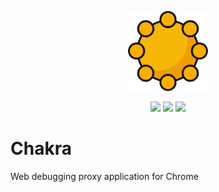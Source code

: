 <p align="center">
<img src="./public/icons/icon_128.png" width="128" alt="logo.png">
</p>

<p align="center">
<a href="https://coveralls.io/github/qinshou/chakra?branch=master"><img src="https://coveralls.io/repos/github/qinshou/chakra/badge.svg?branch=master"/></a>
<a href="https://travis-ci.org/qinshou/chakra"><img src="https://travis-ci.org/qinshou/chakra.svg?branch=master"/></a>
<a href="https://github.com/qinshou/chakra"><img src="https://img.shields.io/github/license/qinshou/chakra.svg"/></a>
</p>

# Chakra
Web debugging proxy application for Chrome
